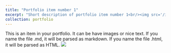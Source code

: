 ```yaml
---
title: "Portfolio item number 1"
excerpt: "Short description of portfolio item number 1<br/><img src='/images/3953273590_704e3899d5_m.jpg'><img src='/images/3953273590_704e3899d5_m.jpg'>"
collection: portfolio
---
```


This is an item in your portfolio. It can be have images or nice text. If you name the file .md, it will be parsed as markdown. If you name the file .html, it will be parsed as HTML. 
<img src='/images/3953273590_704e3899d5_m.jpg'>
